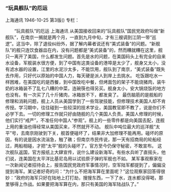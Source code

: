 ### “玩具舰队”的厄运
上海通讯
1946-10-25
第3版()
专栏：

　　“玩具舰队”的厄运
    上海通讯
    从美国接收回来的“玩具舰队”国民党政府叫做“新舰队”，在南京一搁就是两个月，一直到九月中旬，才有三艘调到江阴一带“巡逻”。这当中，除了退役纠纷外，据了解内幕者说还有“美式装备”的问题。“新舰队”的舰只连饮食器皿在内，没有问题都是“美式装备”的，然而糟就糟在这里，舰只一离开了美国，什么都发生问题。首先是水的问题，在美国码头上有完全的自来水设备，军舰装水很方便，到了中国有这类设备的港埠是太少了，舰身又太小，没有滤水器的设置，江里的水泥沙太多，不能饮用，舰队到了南京，“美式装备”既失去作用，只好代以原始的中国人力，每天硬是派人到岸上去挑水。
    吃饭跟吃水一样困难，在美国吃的是西餐，到中国改吃中餐，但烤面包的架子不能烧猪肉，装牛奶的冰箱装不了乱七八糟的中菜，连碗筷也得另买。舰身太小，安大锅烧饭的地方也没有。有一次买了几十斤猪肉，冰箱放不下，都发臭了。
    最伤脑筋的是舰船的修理和消耗问题，舰上人员从美国学到了一些驾驶技能，但修理技术美国人却不肯传授。学习期中，往往碰到一些较深的技术学业，美国教官即不教了，说是你们不必学下去。一切的修理工作就只好由随舰的几个美国人负责。美国人修理的时候，他们实行“戒严”，不准任何中国人“参观”。舰上的一些零件都是向美国去配，连舰上用的重油也得经常从美国买来，不然就开不动。
    舰队中吨位最大的巡洋舰“太平”号，去南京刚驶到下关，舰首便碰坏了，结果非大加修理不能再用。碰坏的原因，有的说是因水流湍急，触了礁；但南京市民传说，那一天有招商局的轮船经过，两船相碰，才把“太平”舰的头碰坏了。官方至今仍保守秘密，不敢宣布。
    这次舰队返国，官方报纸上大肆宣传，说什么建设新海军。有些水兵听了直摇头，他们说，连美国在太平洋比基尼岛用以试验原子弹的军舰也不如。
    某军事观察家在一次新闻记者招待会上，报告国民党政府军事情况时，空军陆军都提到了，偏偏没提到海军。某记者好奇的问：“为什么不把海军算在里面呢？”这位观察家回答得很妙：“政府的海军只好在陆地上打打劫，搜搜东西，一下了水，连水都没得喝，那里够得上作战。如果要把海军算在内，那只有美国的海军陆战队了。”
